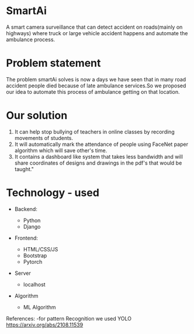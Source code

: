 # SmartAi
A smart camera surveillance that can detect accident on roads(mainly on highways) where truck or large vehicle accident happens and automate the ambulance process.

# Problem statement

The problem smartAi solves is now a days we have seen that in many road accident people died because of late ambulance services.So we proposed our idea to automate this process of ambulance getting on that location.

# Our solution

1. It can help stop bullying of teachers in online classes by recording movements of students.
2. It will automatically mark the attendance of people using FaceNet paper algorithm which will save other's time.
3. It contains a dashboard like system that takes less bandwidth and will share coordinates of designs and drawings in the pdf's that would be taught."


# Technology - used
- Backend:
  - Python
  - Django
  
- Frontend:
  - HTML/CSS/JS
  - Bootstrap
  - Pytorch
  
- Server
   - localhost
- Algorithm
   - ML Algorithm

  


References:
-for pattern Recognition we used YOLO https://arxiv.org/abs/2108.11539


